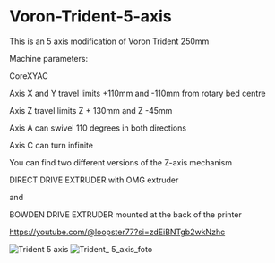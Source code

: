 # Voron-Trident-5-axis
This is an 5 axis modification of Voron Trident 250mm 

Machine parameters:

CoreXYAC

Axis X and Y travel limits +110mm and -110mm from rotary bed centre

Axis Z travel limits Z + 130mm and Z -45mm 

Axis A can swivel 110 degrees in both directions

Axis C can turn infinite 


You can find two different versions of the Z-axis mechanism

DIRECT DRIVE EXTRUDER with OMG extruder

and

BOWDEN DRIVE EXTRUDER mounted at the back of the printer

https://youtube.com/@loopster77?si=zdEiBNTgb2wkNzhc




![Trident 5 axis](https://github.com/Buzzloopster/Voron-Trident-5-axis/assets/147974295/7b06920c-3dbe-4b38-a69f-46465ea3b29e)
![Trident_ 5_axis_foto](https://github.com/Buzzloopster/Voron-Trident-5-axis/assets/147974295/5af46770-2586-4164-8cbe-ade2170bd56f)
